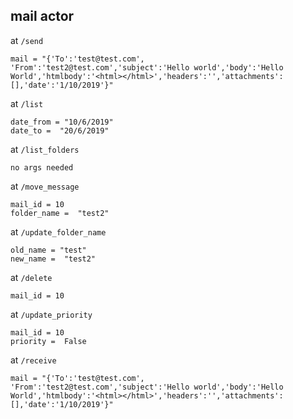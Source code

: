 ## mail actor 

at ```/send``` 
```
mail = "{'To':'test@test.com', 'From':'test2@test.com','subject':'Hello world','body':'Hello World','htmlbody':'<html></html>','headers':'','attachments':[],'date':'1/10/2019'}"
```

at ```/list```
```
date_from = "10/6/2019"
date_to =  "20/6/2019"
```


at ```/list_folders```
```
no args needed
```


at ```/move_message```
```
mail_id = 10
folder_name =  "test2"
```

at ```/update_folder_name```
```
old_name = "test"
new_name =  "test2"
```

at ```/delete```
```
mail_id = 10
```

at ```/update_priority```
```
mail_id = 10
priority =  False
```

at ```/receive```
```
mail = "{'To':'test@test.com', 'From':'test2@test.com','subject':'Hello world','body':'Hello World','htmlbody':'<html></html>','headers':'','attachments':[],'date':'1/10/2019'}"
```





